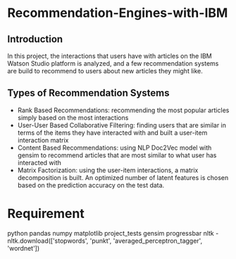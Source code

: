 # Recommendation-Engines-with-IBM

## Introduction
In this project, the interactions that users have with articles on the IBM Watson Studio platform is analyzed, and a few recommendation systems are build to recommend to users about new articles they might like. 

## Types of Recommendation Systems
- Rank Based Recommendations: recommending the most popular articles simply based on the most interactions
- User-User Based Collaborative Filtering: finding users that are similar in terms of the items they have interacted with and built a user-item interaction matrix
- Content Based Recommendations: using NLP Doc2Vec model with gensim to recommend articles that are most similar to what user has interacted with
- Matrix Factorization:  using the user-item interactions, a matrix decomposition is built. An optimized number of latent features is chosen based on the prediction accuracy on the test data.

# Requirement
python
pandas 
numpy
matplotlib
project_tests
gensim
progressbar 
nltk - nltk.download(['stopwords', 'punkt', 'averaged_perceptron_tagger', 'wordnet'])
